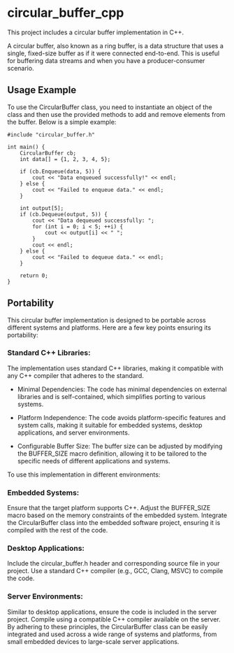 # circular_buffer_cpp

This project includes a circular buffer implementation in C++. 

A circular buffer, also known as a ring buffer, is a data structure that uses a single, fixed-size buffer as if it were connected end-to-end. This is useful for buffering data streams and when you have a producer-consumer scenario.

## Usage Example
To use the CircularBuffer class, you need to instantiate an object of the class and then use the provided methods to add and remove elements from the buffer. Below is a simple example:

```
#include "circular_buffer.h"

int main() {
    CircularBuffer cb;
    int data[] = {1, 2, 3, 4, 5};
    
    if (cb.Enqueue(data, 5)) {
        cout << "Data enqueued successfully!" << endl;
    } else {
        cout << "Failed to enqueue data." << endl;
    }

    int output[5];
    if (cb.Dequeue(output, 5)) {
        cout << "Data dequeued successfully: ";
        for (int i = 0; i < 5; ++i) {
            cout << output[i] << " ";
        }
        cout << endl;
    } else {
        cout << "Failed to dequeue data." << endl;
    }

    return 0;
}
```

## Portability
This circular buffer implementation is designed to be portable across different systems and platforms. Here are a few key points ensuring its portability:

### Standard C++ Libraries:

The implementation uses standard C++ libraries, making it compatible with any C++ compiler that adheres to the standard.

- Minimal Dependencies:
The code has minimal dependencies on external libraries and is self-contained, which simplifies porting to various systems.

- Platform Independence:
The code avoids platform-specific features and system calls, making it suitable for embedded systems, desktop applications, and server environments.

- Configurable Buffer Size:
The buffer size can be adjusted by modifying the BUFFER_SIZE macro definition, allowing it to be tailored to the specific needs of different applications and systems.

To use this implementation in different environments:

### Embedded Systems:
Ensure that the target platform supports C++.
Adjust the BUFFER_SIZE macro based on the memory constraints of the embedded system.
Integrate the CircularBuffer class into the embedded software project, ensuring it is compiled with the rest of the code.

### Desktop Applications:
Include the circular_buffer.h header and corresponding source file in your project.
Use a standard C++ compiler (e.g., GCC, Clang, MSVC) to compile the code.

### Server Environments:
Similar to desktop applications, ensure the code is included in the server project.
Compile using a compatible C++ compiler available on the server.
By adhering to these principles, the CircularBuffer class can be easily integrated and used across a wide range of systems and platforms, from small embedded devices to large-scale server applications.

